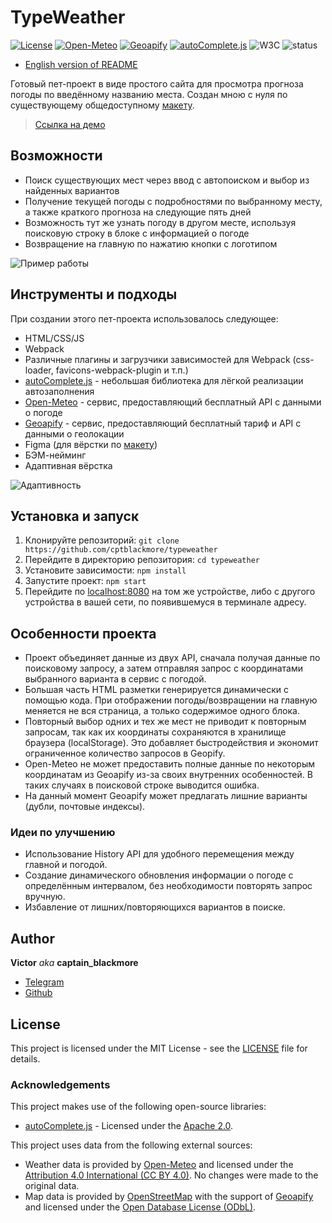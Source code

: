 # TypeWeather

[![License](https://img.shields.io/badge/License-MIT-green.svg)](./LICENSE)
[![Open-Meteo](https://img.shields.io/badge/Weather_by-Open_Meteo-orange.svg)](https://open-meteo.com/)
[![Geoapify](https://img.shields.io/badge/Search_by-Geoapify-49368a.svg)](https://www.geoapify.com/)
[![autoComplete.js](https://img.shields.io/badge/Input_with-autoComplete.js-eb5642.svg)](https://github.com/TarekRaafat/autoComplete.js)
![W3C](https://img.shields.io/w3c-validation/html?targetUrl=https%3A%2F%2Fcptblackmore-typeweather.netlify.app%2F)
![status](https://img.shields.io/website?url=https%3A%2F%2Fcptblackmore-typeweather.netlify.app%2F)

- [English version of README](./README.en.md)

Готовый пет-проект в виде простого сайта для просмотра прогноза погоды по введённому названию места. Создан мною с нуля по существующему общедоступному [макету](https://www.figma.com/design/Al6QzbeKiSoNHB95bHbmMC/TypeWeather-(Community)?node-id=3-376&t=1Zwxo7ViOBD21n7e-1).

> [Ссылка на демо](https://cptblackmore-typeweather.netlify.app)

## Возможности

- Поиск существующих мест через ввод с автопоиском и выбор из найденных вариантов
- Получение текущей погоды с подробностями по выбранному месту, а также краткого прогноза на следующие пять дней
- Возможность тут же узнать погоду в другом месте, используя поисковую строку в блоке с информацией о погоде
- Возвращение на главную по нажатию кнопки с логотипом

![Пример работы](https://github.com/user-attachments/assets/aef58c09-8557-4f03-b7d6-cf49b0161dfb)

## Инструменты и подходы

При создании этого пет-проекта использовалось следующее:
- HTML/CSS/JS
- Webpack
- Различные плагины и загрузчики зависимостей для Webpack (css-loader, favicons-webpack-plugin и т.п.)
- [autoComplete.js](https://github.com/TarekRaafat/autoComplete.js) - небольшая библиотека для лёгкой реализации автозаполнения
- [Open-Meteo](https://open-meteo.com/) - сервис, предоставляющий бесплатный API с данными о погоде
- [Geoapify](https://www.geoapify.com/) - сервис, предоставляющий бесплатный тариф и API с данными о геолокации
- Figma (для вёрстки по [макету](https://www.figma.com/design/Al6QzbeKiSoNHB95bHbmMC/TypeWeather-(Community)?node-id=3-376&t=1Zwxo7ViOBD21n7e-1))
- БЭМ-нейминг
- Адаптивная вёрстка

![Адаптивность](https://github.com/user-attachments/assets/492cb507-d5c3-422b-b399-9a75943c4729)

## Установка и запуск

1. Клонируйте репозиторий: `git clone https://github.com/cptblackmore/typeweather`
2. Перейдите в директорию репозитория: `cd typeweather`
3. Установите зависимости: `npm install`
3. Запустите проект: `npm start`
4. Перейдите по [localhost:8080](http://localhost:8080/) на том же устройстве, либо с другого устройства в вашей сети, по появившемуся в терминале адресу.

## Особенности проекта

- Проект объединяет данные из двух API, сначала получая данные по поисковому запросу, а затем отправляя запрос с координатами выбранного варианта в сервис с погодой.
- Большая часть HTML разметки генерируется динамически с помощью кода. При отображении погоды/возвращении на главную меняется не вся страница, а только содержимое одного блока.
- Повторный выбор одних и тех же мест не приводит к повторным запросам, так как их координаты сохраняются в хранилище браузера (localStorage). Это добавляет быстродействия и экономит ограниченное количество запросов в Geopify.
- Open-Meteo не может предоставить полные данные по некоторым координатам из Geoapify из-за своих внутренних особенностей. В таких случаях в поисковой строке выводится ошибка.
- На данный момент Geoapify может предлагать лишние варианты (дубли, почтовые индексы).

### Идеи по улучшению

- Использование History API для удобного перемещения между главной и погодой.
- Создание динамического обновления информации о погоде с определённым интервалом, без необходимости повторять запрос вручную.
- Избавление от лишних/повторяющихся вариантов в поиске.

## Author

**Victor** *aka* **captain_blackmore**
- [Telegram](https://t.me/captain_blackmore)
- [Github](https://github.com/cptblackmore)

## License

This project is licensed under the MIT License - see the [LICENSE](./LICENSE) file for details.

### Acknowledgements

This project makes use of the following open-source libraries:
- [autoComplete.js](https://github.com/TarekRaafat/autoComplete.js) - Licensed under the [Apache 2.0](https://opensource.org/license/apache-2-0).

This project uses data from the following external sources:
- Weather data is provided by [Open-Meteo](https://open-meteo.com/) and licensed under the [Attribution 4.0 International (CC BY 4.0)](https://creativecommons.org/licenses/by/4.0/). No changes were made to the original data.
- Map data is provided by [OpenStreetMap](https://www.openstreetmap.org/copyright) with the support of [Geoapify](https://www.geoapify.com/) and licensed under the [Open Database License (ODbL)](https://opendatacommons.org/licenses/odbl/1-0/).
